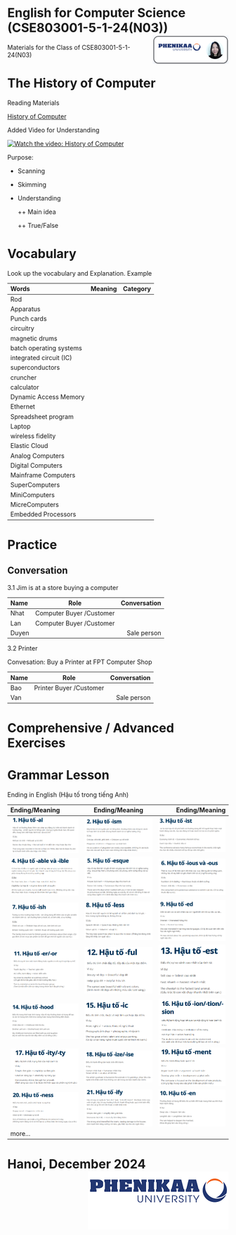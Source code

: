 # English for Computer Science (CSE803001-5-1-24(N03)) <img src='img/nglthu.png' align='right'> 


Materials for the Class of CSE803001-5-1-24(N03)

# The History of Computer
Reading Materials

[History of Computer](Computer/HistoryofComputers.pdf)

Added Video for Understanding


[![Watch the video: History of Computer](https://nglthu.github.io/English_5_1_24/img/computer.png)](https://www.youtube.com/watch?v=gjVX47dLlN8)



Purpose:
+ Scanning
  
+ Skimming
  
+ Understanding
  
  ++ Main idea
  
  ++ True/False
  



# Vocabulary
 
   Look up the vocabulary and Explanation.
   Example

| Words            | Meaning | Category|
| :---------------- | :------: | ----: |
| Rod |     |  |
| Apparatus |     |  |
| Punch cards |     |  |
| circuitry |     |  |
| magnetic drums |    |  |
| batch operating systems |     |  |
| integrated circuit (IC)  |     |  |
| superconductors |    |  |
| cruncher |     |  |
| calculator |     |  |
| Dynamic Access Memory |    |  |
| Ethernet |    |  |
| Spreadsheet program |    |  |
| Laptop  |    |  |
| wireless fidelity  |    |  |
| Elastic Cloud  |    |  |
| Analog Computers  |    |  |
| Digital Computers  |    |  |
| Mainframe Computers  |    |  |
| SuperComputers  |    |  |
| MiniComputers  |    |  |
| MicreComputers  |    |  |
| Embedded Processors  |    |  |

# Practice
## Conversation


3.1 Jim is at a store
buying a computer

| Name            | Role | Conversation|
| :---------------- | :------: | ----: |
| Nhat | Computer Buyer /Customer    |  |
| Lan |  Computer Buyer /Customer   |  |
| Duyen |     | Sale person |



3.2 Printer

 Convesation: Buy a Printer at FPT Computer Shop

| Name            | Role | Conversation|
| :---------------- | :------: | ----: |
| Bao | Printer Buyer /Customer    |  |
| Van |     | Sale person |

# Comprehensive / Advanced Exercises

# Grammar Lesson

Ending in English (Hậu tố trong tiếng Anh)

| Ending/Meaning            | Ending/Meaning | Ending/Meaning|
| :---------------- | :------: | ----: |
| <img src='img/1_al.png'> | <img src='img/2_ism.png'>     |  <img src='img/3Endig_ist.png'> |
| <img src='img/4Ending_able_ible.png'> | <img src='img/5Ending_esque.png'>     |  <img src='img/6Ending_ious.png'> |
| <img src='img/7Ending_ish.png'> | <img src='img/8Ending_less.png'>     |  <img src='img/9Ending_ed.png'> |
| <img src='img/11_er.png'> | <img src='img/12_ful.png'>     |  <img src='img/13_est.png'> |
| <img src='img/14_hood.png'> | <img src='img/15_ic.png'>     |  <img src='img/16_ion_tion_sion.png'> |
| <img src='img/17_ity_ty.png'> | <img src='img/18_ize_ise.png'>     |  <img src='img/19_ment.png'> |
| <img src='img/20_ness.png'> | <img src='img/21_ify.png'>     |  <img src='img/10_en.png'> |
| more... |  



# Hanoi, December 2024 <img src='img/logo.png' align='right'> 
